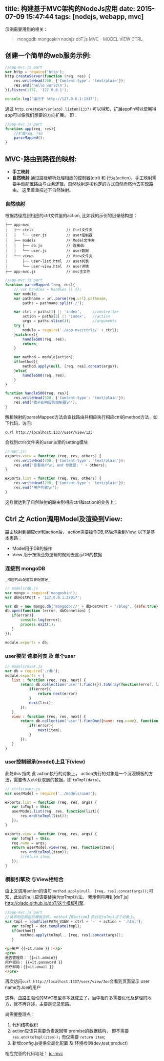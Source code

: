 title: 构建基于MVC架构的NodeJs应用
date: 2015-07-09 15:47:44
tags: [nodejs, webapp, mvc]
---

示例需要用到的相关：
> mongodb mongoskin nodejs doT.js
> MVC - MODEL VIEW CTRL

## 创建一个简单的web服务示例:

```javascript
//app-mvc.js part
var http = require('http');
http.createServer(function (req, res) {
    res.writeHead(200, {'Content-type': 'text/plain'});
    res.end('hello world\n');
}).listen(1337, '127.0.0.1');

console.log('运行于 http://127.0.0.1:1337');

```

通过  `http.createServer(app).listen(1337)`  可以得知，扩展appFn可以使用得app可以像我们想要的方向扩展。
即： 
```javascript
//app-mvc.js part
function app(req, res){
    //扩展req, res
    parseMapped();
}
```

## MVC-路由到路径的映射:
 - __手工映射__
 - __自然映射__
 通过路径解析处理相应的控制器(ctrl) 和 行为(action)，手工映射需要手动配置路由与业务逻辑，自然映射是按约定的方式自然而然地去实现路由。
 这里着重描述下自然映射。
<!--more-->

### 自然映射
根据路径找到相应的ctrl文件里的action, 比如我的示例的目录结构是：

    ├── app-mvc                 
    │   ├── ctrls               // Ctrl文件夹
    │   │   └── user.js         // user控制器
    │   ├── models              // Model文件夹
    │   │   ├── db.js           // 连接db
    │   │   └── user.js         // user数据
    │   └── views               // View文件夹
    │       ├── user-list.html  // user列表
    │       └── user-view.html  // user详情
    ├── app-mvc.js              // mvc主文件
    

```javascript
//app-mvc.js part
function parseMapped (req, res){
    // var handles = handles || {};
    var module;
    var pathname = url.parse(req.url).pathname,
        paths = pathname.split('/');

    var ctrl = paths[1] || 'index',     //controller
        action = paths[2] || 'index',   //action
        args = paths.slice(3);          //arguments
    try {
        module = require('./app-mvc/ctrls/' + ctrl);
    }catch(ex){
        handle500(req, res);
        return;
    }

    var method = module[action];
    if(method){
        method.apply(null, [req, res].concat(args));
    }else{
        handle500(req, res);
    }
}

function handle500(req, res){
    res.writeHead(500, {'Content-type': 'text/plain'});
    res.end('找不到响应的控制器\n');
}
```

解析映射的parseMapped方法会查找路由并相应执行相应ctrl的method方法，如下代码，访问:

    curl http://localhost:1337/user/view/123
会找到ctrls文件夹的user.js里的setting模块

```javascript
//user.js:
exports.view = function (req, res, others) {
    res.writeHead(200, {'Content-type': 'text/plain'});
    res.end('查看用户\n, and 参数是: ' + others);
}

exports.list = function (req, res, others) {
    res.writeHead(200, {'Content-type': 'text/plain'});
    res.end('用户列表\n');
}
```

这样就达到了自然映射的路由到相应ctrl和action的业务上；

## Ctrl 之 Action调用Model及渲染到View:
路由映射到相应ctrl和action后， action需要操作DB,然后渲染到View, 以下是基本思路：
 - Model用于DB的操作
 - View 用于按照业务逻辑的规则去显示DB的数据

### 连接到 mongoDB
    _相应的db配置需要配置好_

 ```javascript
// models/db.js
var mongo = require('mongoskin');
var dbHostPort = '127.0.0.1:27017';

var db = new mongo.db('mongodb://' + dbHostPort + '/blog', {safe:true});
db.open(function (error, dbConnetion) {
    if(error){
        console.log(error);
        process.exit(1);
    }
});

module.exports = db;
 ```
 
### user模型 读取列表 及 单个user

 ```javascript
// models/user.js
var db = require('./db');
module.exports = {
    list : function (req, res, next) {
        return db.collection('user').find({}).toArray(function(error, list){
            if(error){
                return next(error)
            }
            next(list);
        });
    },
    view : function (req, res, next) {
        return db.collection('user').findOne({name: req.name}, function(error, item){
            if(!error){
                next(item);
            }
        });
    }
}
 ```

### user控制器承(model)上且下(view)
  此处this 指向 此 action执行的对象上， action执行的对象是一个沉浸模板的方法，需要传入ctrl获取到的数据，即
  `toTmpl(data)`。

 ```javascript
 // ctrls/user.js
var userModel = require('../models/user');

exports.list = function (req, res, args) {
    var toTmpl = this;
    userModel.list(req, res, function(list){
        res.end(toTmpl(list));
    });
}

exports.view = function (req, res, args) {
    var toTmpl = this;
    req.name = args;
    return userModel.view(req, res, function(item){
        res.end(toTmpl(item));
        //return item;
    });
}

 ```

### 模板引擎及 与View相结合
 由上文调用action的语句 `method.apply(null, [req, res].concat(args));`可知，此处的null,应该要替换为toTmpl方法。
 我示例将用到[doT.js] http://olado.github.io/doT/这个模板引擎.

 ```javascript
 //app-mvc.js part
 //请求相应路由的模板文件, method【即action】执行在toTmpl这个对象上。
 var tmpl = loadfile(PATH_VIEW + ctrl + '-' + action + '.html');
    var toTmpl = dot.template(tmpl);
    if(method){
        method.apply(toTmpl , [req, res].concat(args));
    }
 ```

 ```html
<p>用户 {{=it.name }}：</p>
<pre>
是否管理员： {{=it.admin}}
用户密码： {{=it.password }}
用户邮箱：{{=it.email }}
</pre>
 ```

再次访问`curl http://localhost:1337/user/view/Joe`会看到页面显示 user name为Joe的用户

这样，由路由驱动的MVC模型基本就成立了，当中相许多需要优化及整理的地方，就不再详述，主要是记录思路。

尚需要整理点：
1. 代码结构组织
2. action应该只需要负责返回带 promise的数据结构， 
    即不需要 `res.end(toTmpl(item));` 而仅需要 `return item`;
3. 新增config.js提供全局化配置 及 环境检测(dev,test,product)

相应完善的代码地址： [jc-mvc](https://github.com/ccjoe/jc-mvc)